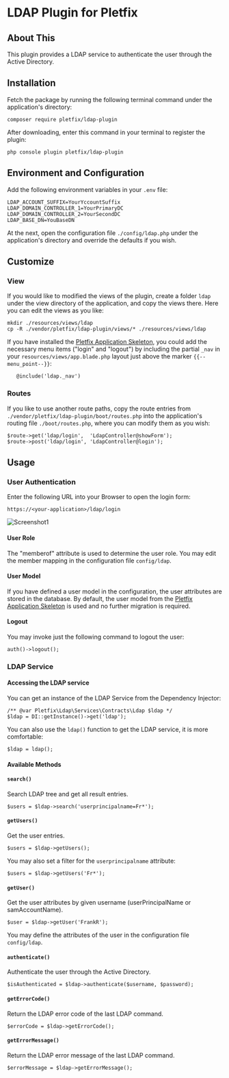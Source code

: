 # LDAP Plugin for Pletfix

## About This

This plugin provides a LDAP service to authenticate the user through the Active Directory.

## Installation 

Fetch the package by running the following terminal command under the application's directory:

    composer require pletfix/ldap-plugin

After downloading, enter this command in your terminal to register the plugin:

    php console plugin pletfix/ldap-plugin

## Environment and Configuration
    
Add the following environment variables in your `.env` file:
  
    LDAP_ACCOUNT_SUFFIX=YourYccountSuffix
    LDAP_DOMAIN_CONTROLLER_1=YourPrimaryDC
    LDAP_DOMAIN_CONTROLLER_2=YourSecondDC
    LDAP_BASE_DN=YouBaseDN

At the next, open the configuration file `./config/ldap.php` under the application's directory and override the 
defaults if you wish.
   
## Customize
    
### View
    
If you would like to modified the views of the plugin, create a folder `ldap` under the view directory of the 
application, and copy the views there. Here you can edit the views as you like:
    
    mkdir ./resources/views/ldap 
    cp -R ./vendor/pletfix/ldap-plugin/views/* ./resources/views/ldap

If you have installed the [Pletfix Application Skeleton](https://github.com/pletfix/app), you could add the necessary 
menu items ("login" and "logout") by including the partial `_nav` in your `resources/views/app.blade.php` layout just 
above the marker `{{--menu_point--}}`: 
    
       @include('ldap._nav')

### Routes

If you like to use another route paths, copy the route entries from `./vendor/pletfix/ldap-plugin/boot/routes.php` 
into the application's routing file `./boot/routes.php`, where you can modify them as you wish:

    $route->get('ldap/login',  'LdapController@showForm');
    $route->post('ldap/login', 'LdapController@login');
 
## Usage

### User Authentication

Enter the following URL into your Browser to open the login form:

    https://<your-application>/ldap/login

![Screenshot1](https://raw.githubusercontent.com/pletfix/ldap-plugin/master/screenshot1.png)

#### User Role

The "memberof" attribute is used to determine the user role. You may edit the member mapping in the configuration file 
`config/ldap`.

#### User Model

If you have defined a user model in the configuration, the user attributes are stored in the database.
By default, the user model from the [Pletfix Application Skeleton](https://github.com/pletfix/app) is used and no 
further migration is required.

#### Logout

You may invoke just the following command to logout the user: 
 
    auth()->logout();
 
### LDAP Service

#### Accessing the LDAP service

You can get an instance of the LDAP Service from the Dependency Injector:

    /** @var Pletfix\Ldap\Services\Contracts\Ldap $ldap */
    $ldap = DI::getInstance()->get('ldap');
    
You can also use the `ldap()` function to get the LDAP service, it is more comfortable:
       
    $ldap = ldap();

#### Available Methods

#### `search()`

Search LDAP tree and get all result entries.

    $users = $ldap->search('userprincipalname=Fr*');

#### `getUsers()`

Get the user entries.

    $users = $ldap->getUsers();
    
You may also set a filter for the `userprincipalname` attribute:
    
    $users = $ldap->getUsers('Fr*');

#### `getUser()`

Get the user attributes by given username (userPrincipalName or samAccountName).

    $user = $ldap->getUser('FrankR');
    
You may define the attributes of the user in the configuration file `config/ldap`.            

#### `authenticate()`

Authenticate the user through the Active Directory.

    $isAuthenticated = $ldap->authenticate($username, $password);

#### `getErrorCode()`

Return the LDAP error code of the last LDAP command.

    $errorCode = $ldap->getErrorCode();

#### `getErrorMessage()`

Return the LDAP error message of the last LDAP command.

    $errorMessage = $ldap->getErrorMessage();